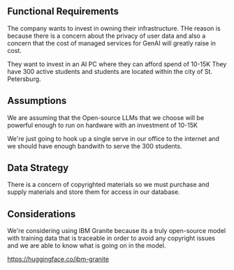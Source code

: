 ## Functional Requirements

The company wants to invest in owning their infrastructure.
THe reason is because there is a concern about the privacy of user data and also a concern that the cost of managed services for GenAI will greatly raise in cost.

They want to invest in an AI PC where they can afford spend of 10-15K
They have 300 active students and students are located within the city of St. Petersburg.

## Assumptions

We are assuming that the Open-source LLMs that we choose will be powerful enough to run on hardware with an investment of 10-15K

We're just going to hook up a single serve in our office to the internet and we should have enough bandwith to serve the 300 students.

## Data Strategy

There is a concern of copyrighted materials so we must purchase and supply materials and store them for access in our database.

## Considerations

We're considering using IBM Granite because its a truly open-source model with training data that is traceable in order to avoid any copyright issues and we are able to know what is going on in the model.

https://huggingface.co/ibm-granite